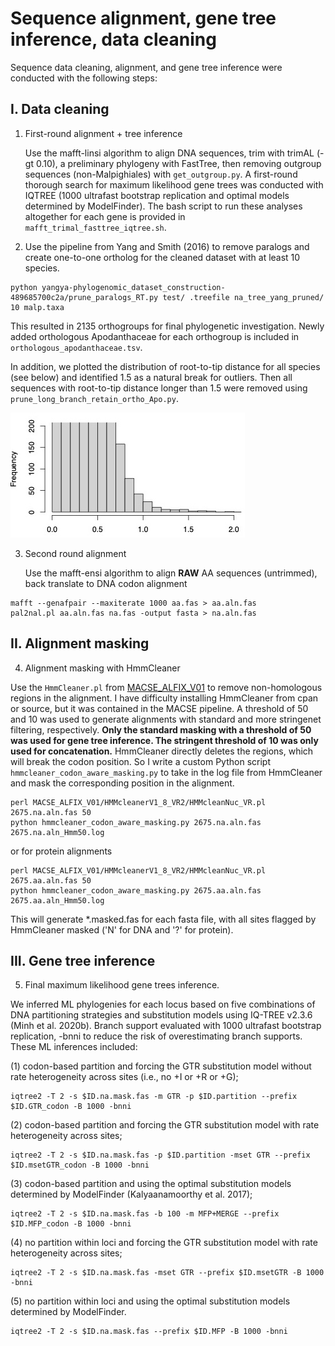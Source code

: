 # Sequence alignment, gene tree inference, data cleaning

Sequence data cleaning, alignment, and gene tree inference were conducted with the following steps:

## I. Data cleaning

1. First-round alignment + tree inference
  
   Use the mafft-linsi algorithm to align DNA sequences, trim with trimAL (-gt 0.10), a preliminary phylogeny with FastTree, then removing outgroup sequences (non-Malpighiales) with `get_outgroup.py`. A first-round thorough search for maximum likelihood gene trees was conducted with IQTREE (1000 ultrafast bootstrap replication and optimal models determined by ModelFinder). The bash script to run these analyses altogether for each gene is provided in `mafft_trimal_fasttree_iqtree.sh`.

2. Use the pipeline from Yang and Smith (2016) to remove paralogs and create one-to-one ortholog for the cleaned dataset with at least 10 species.

```
python yangya-phylogenomic_dataset_construction-489685700c2a/prune_paralogs_RT.py test/ .treefile na_tree_yang_pruned/ 10 malp.taxa
```
This resulted in 2135 orthogroups for final phylogenetic investigation. Newly added orthologous Apodanthaceae for each orthogroup is included in `orthologous_apodanthaceae.tsv`.

In addition, we plotted the distribution of root-to-tip distance for all species (see below) and identified 1.5 as a natural break for outliers. Then all sequences with root-to-tip distance longer than 1.5 were removed using `prune_long_branch_retain_ortho_Apo.py`.

<img src="./branch_len_distribution.jpg" alt="Root-to-tip distance" width="375" height ="200">

3. Second round alignment

   Use the mafft-ensi algorithm to align **RAW** AA sequences (untrimmed), back translate to DNA codon alignment
```
mafft --genafpair --maxiterate 1000 aa.fas > aa.aln.fas
pal2nal.pl aa.aln.fas na.fas -output fasta > na.aln.fas

```

## II. Alignment masking

4. Alignment masking with HmmCleaner

Use the `HmmCleaner.pl` from [MACSE_ALFIX_V01](https://github.com/ranwez/MACSE_V2_PIPELINES/tree/master) to remove non-homologous regions in the alignment. I have difficulty installing HmmCleaner from cpan or source, but it was contained in the MACSE pipeline. A threshold of 50 and 10 was used to generate alignments with standard and more stringenet filtering, respectively. **Only the standard masking with a threshold of 50 was used for gene tree inference. The stringent threshold of 10 was only used for concatenation.** HmmCleaner directly deletes the regions, which will break the codon position. So I write a custom Python script `hmmcleaner_codon_aware_masking.py` to take in the log file from HmmCleaner and mask the corresponding position in the alignment.

```
perl MACSE_ALFIX_V01/HMMcleanerV1_8_VR2/HMMcleanNuc_VR.pl 2675.na.aln.fas 50
python hmmcleaner_codon_aware_masking.py 2675.na.aln.fas 2675.na.aln_Hmm50.log 

```
or for protein alignments
```
perl MACSE_ALFIX_V01/HMMcleanerV1_8_VR2/HMMcleanNuc_VR.pl 2675.aa.aln.fas 50
python hmmcleaner_codon_aware_masking.py 2675.aa.aln.fas 2675.aa.aln_Hmm50.log 
```

This will generate *.masked.fas for each fasta file, with all sites flagged by HmmCleaner masked ('N' for DNA and '?' for protein).

## III. Gene tree inference

5. Final maximum likelihood gene trees inference.

We inferred ML phylogenies for each locus based on five combinations of DNA partitioning strategies and substitution models using IQ-TREE v2.3.6 (Minh et al. 2020b). Branch support evaluated with 1000 ultrafast bootstrap replication, -bnni to reduce the risk of overestimating branch supports. These ML inferences included:

(1) codon-based partition and forcing the GTR substitution model without rate heterogeneity across sites (i.e., no +I or +R or +G); 

```
iqtree2 -T 2 -s $ID.na.mask.fas -m GTR -p $ID.partition --prefix $ID.GTR_codon -B 1000 -bnni 
```

(2) codon-based partition and forcing the GTR substitution model with rate heterogeneity across sites; 

```
iqtree2 -T 2 -s $ID.na.mask.fas -p $ID.partition -mset GTR --prefix $ID.msetGTR_codon -B 1000 -bnni 
```

(3) codon-based partition and using the optimal substitution models determined by ModelFinder (Kalyaanamoorthy et al. 2017); 

```
iqtree2 -T 2 -s $ID.na.mask.fas -b 100 -m MFP+MERGE --prefix $ID.MFP_codon -B 1000 -bnni 
```

(4) no partition within loci and forcing the GTR substitution model with rate heterogeneity across sites; 

```
iqtree2 -T 2 -s $ID.na.mask.fas -mset GTR --prefix $ID.msetGTR -B 1000 -bnni 
```

(5) no partition within loci and using the optimal substitution models determined by ModelFinder. 

```
iqtree2 -T 2 -s $ID.na.mask.fas --prefix $ID.MFP -B 1000 -bnni
```
